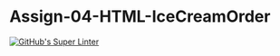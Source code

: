 # Assign-04-HTML-IceCreamOrder
[![GitHub's Super Linter](https://github.com/ICS20-Programming-BenT/Assign-04-HTML-IceCreamOrder/workflows/GitHub's%20Super%20Linter/badge.svg)](https://github.com/ICS20-Programming-BenT/Assign-04-HTML-IceCreamOrder>/actions)